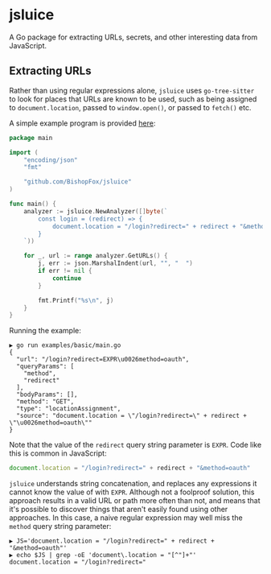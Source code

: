 # jsluice

A Go package for extracting URLs, secrets, and other interesting data from JavaScript.


## Extracting URLs

Rather than using regular expressions alone, `jsluice` uses `go-tree-sitter` to look for places that URLs are known to be used,
such as being assigned to `document.location`, passed to `window.open()`, or passed to `fetch()` etc.

A simple example program is provided [here](/examples/basic/main.go):

```go
package main

import (
	"encoding/json"
	"fmt"

	"github.com/BishopFox/jsluice"
)

func main() {
	analyzer := jsluice.NewAnalyzer([]byte(`
		const login = (redirect) => {
			document.location = "/login?redirect=" + redirect + "&method=oauth"
		}
	`))

	for _, url := range analyzer.GetURLs() {
		j, err := json.MarshalIndent(url, "", "  ")
		if err != nil {
			continue
		}

		fmt.Printf("%s\n", j)
	}
}
```

Running the example:
```
▶ go run examples/basic/main.go
{
  "url": "/login?redirect=EXPR\u0026method=oauth",
  "queryParams": [
    "method",
    "redirect"
  ],
  "bodyParams": [],
  "method": "GET",
  "type": "locationAssignment",
  "source": "document.location = \"/login?redirect=\" + redirect + \"\u0026method=oauth\""
}
```

Note that the value of the `redirect` query string parameter is `EXPR`.
Code like this is common in JavaScript:

```javascript
document.location = "/login?redirect=" + redirect + "&method=oauth"
```

`jsluice` understands string concatenation, and replaces any expressions it cannot know the value
of with `EXPR`. Although not a foolproof solution, this approach results in a valid URL or path
more often than not, and means that it's possible to discover things that aren't easily found using
other approaches. In this case, a naive regular expression may well miss the `method` query string
parameter:

```
▶ JS='document.location = "/login?redirect=" + redirect + "&method=oauth"'
▶ echo $JS | grep -oE 'document\.location = "[^"]+"'
document.location = "/login?redirect="
```
